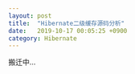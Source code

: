 ```yaml
---
layout: post
title:  "Hibernate二级缓存源码分析"
date:   2019-10-17 00:05:25 +0900
category: Hibernate
---
```


搬迁中...